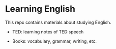 # Learning English

This repo contains materials about studying English.

- TED: learning notes of TED speech

- Books: vocabulary, grammar, writing, etc.

